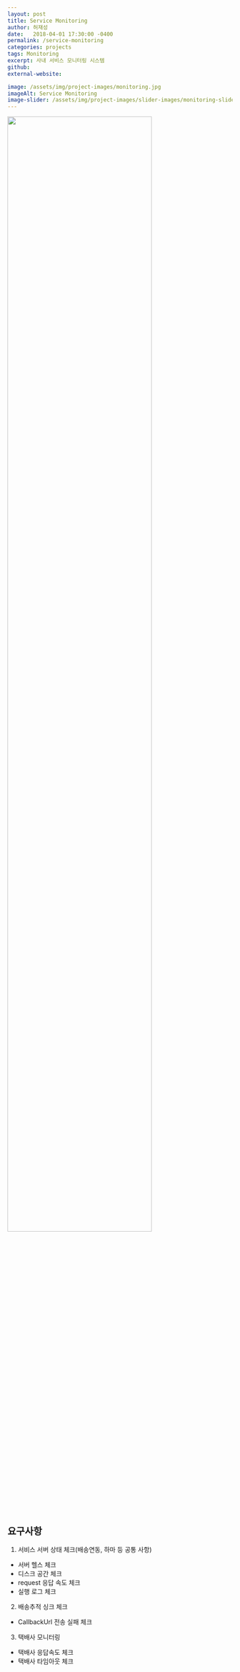 ```yaml
---
layout: post
title: Service Monitoring
author: 허재성
date:   2018-04-01 17:30:00 -0400
permalink: /service-monitoring
categories: projects
tags: Monitoring
excerpt: 사내 서비스 모니터링 시스템
github: 
external-website: 

image: /assets/img/project-images/monitoring.jpg
imageAlt: Service Monitoring
image-slider: /assets/img/project-images/slider-images/monitoring-slider.jpg
---
```


<div>
        <img src="http://bboroccu.github.io/assets/img/project-images/monitorstruct.png" width="80%"/>
</div>

## 요구사항
1. 서비스 서버 상태 체크(배송연동, 하마 등 공통 사항)
  - 서버 헬스 체크
  - 디스크 공간 체크
  - request 응답 속도 체크
  - 실행 로그 체크

2. 배송추적 싱크 체크
  - CallbackUrl 전송 실패 체크

3. 택배사 모니터링
- 택배사 응답속도 체크
- 택배사 타임아웃 체크
